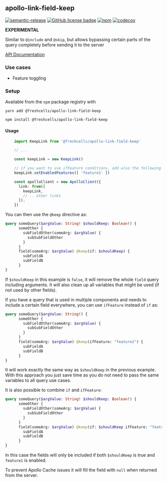 apollo-link-field-keep
---------------------

[![semantic-release](https://img.shields.io/badge/%20%20%F0%9F%93%A6%F0%9F%9A%80-semantic--release-e10079.svg)](https://github.com/semantic-release/semantic-release)
[![GitHub license badge](https://badgen.net/github/license/freshcells/apollo-link-field-keep)](https://opensource.org/licenses/MIT)
[![npm](https://badgen.net/github/release/freshcells/apollo-link-field-keep)](https://www.npmjs.com/package/@freshcells/apollo-link-field-keep)
[![codecov](https://codecov.io/gh/freshcells/apollo-link-field-keep/branch/main/graph/badge.svg?token=GCIBUG9Z7J)](https://codecov.io/gh/freshcells/apollo-link-field-keep)

**EXPERIMENTAL**

Similar to `@include` and `@skip`, but allows bypassing certain parts of the query completely
before sending it to the server

[API Documentation](https://freshcells.github.io/apollo-link-field-keep/api/)

### Use cases

- Feature toggling

### Setup

Available from the `npm` package registry with

    yarn add @freshcells/apollo-link-field-keep

    npm install @freshcells/apollo-link-field-keep

#### Usage
```ts
    import KeepLink from '@freshcells/apollo-link-field-keep'

    // ...

    const keepLink = new KeepLink()

    // if you want to use ifFeature conditions, add also the following line, otherwise skip it:
    keepLink.setEnabledFeatures([ 'feature1' ])

    const apolloClient = new ApolloClient({
      link: from([
        keepLink,
        // .. other links
      ]),
    })
```

You can then use the `@keep` directive as:

```graphql
query someQuery($argValue: String! $shouldKeep: Boolean!) {
      someOther {
        subFieldOther(someArg: $argValue) {
          subSubFieldOther
        }
      }
      field(someArg: $argValue) @keep(if: $shouldKeep) {
        subFieldA
        subFieldB
      }
}
```

If `$shouldKeep` in this example is `false`, it will remove the whole `field` query including arguments.
It will also clean up all variables that might be used (if not used by other fields).

If you have a query that is used in multiple components and needs to include a certain field everywhere,
you can use `ifFeature` instead of `if` as:

```graphql
query someQuery($argValue: String!) {
      someOther {
        subFieldOther(someArg: $argValue) {
          subSubFieldOther
        }
      }
      field(someArg: $argValue) @keep(ifFeature: "feature1") {
        subFieldA
        subFieldB
      }
}
```

It will work exactly the same way as `$shouldKeep` in the previous example. With this approach you just save time 
as you do not need to pass the same variables to all query use cases.

It is also possible to combine `if` and `ifFeature`:

```graphql
query someQuery($argValue: String! $shouldKeep: Boolean!) {
      someOther {
        subFieldOther(someArg: $argValue) {
          subSubFieldOther
        }
      }
      field(someArg: $argValue) @keep(if: $shouldKeep ifFeature: "feature1") {
        subFieldA
        subFieldB
      }
}
```

In this case the fields will only be included if both `$shouldKeep` is true and `feature1` is enabled.

To prevent Apollo Cache issues it will fill the field with `null` when returned from the server.
